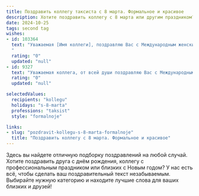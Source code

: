```yaml
---
title: Поздравить коллегу таксиста с 8 марта. Формальное и красивое
description: Хотите поздравить коллегу с 8 марта или другим праздником? Наш ИИ создаст незабываемое поздравление, а вы обязательно выделитесь среди других.  
date: 2024-10-25
tags: second tag
wishes:
- id: 103364
  text: "Уважаемая [Имя коллеги], поздравляю Вас с Международным женским днём 8 Марта! Желаю Вам крепкого здоровья, семейного благополучия, успехов в нелёгком труде таксиста и всегда оставаться такой же жизнерадостной и целеустремлённой. Пусть удача сопутствует Вам на всех дорогах жизни!
  "
  rating: "0"
  updated: "null"
- id: 9327
  text: "Уважаемая коллега, от всей души поздравляю Вас с Международным женским днём! Ваша профессия, требующая особого внимания и ответственности, прекрасно сочетается с женским обаянием и деликатностью. Вы мастерски управляете рулём автомобиля, излучая спокойствие и уверенность, делая поездки наших пассажиров комфортными и безопасными. Пусть на жизненном пути Вам всегда сопутствуют зелёные светофоры, а пассажиры будут вежливыми и благодарными. Желаю Вам здоровья, счастья, семейного благополучия и успехов во всех начинаниях. Пусть каждый день будет наполнен теплом, улыбками и радостными событиями!"
  rating: "0"
  updated: "null"

selectedValues:
  recipients: "kollegu"
  holidays: "s-8-marta"
  professions: "taksist"
  style: "formalnoje"

links:
- slug: "pozdravit-kollegu-s-8-marta-formalnoje"
  title: "Поздравить коллегу с 8 марта. Формальное и красивое"
---
```


Здесь вы найдете отличную подборку поздравлений на любой случай.
Хотите поздравить друга с днём рождения, коллегу с профессиональным праздником или близких с Новым годом? У нас есть всё, чтобы сделать ваш поздравительный текст незабываемым. Выбирайте нужную категорию и находите лучшие слова для ваших близких и друзей!
